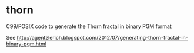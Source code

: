 thorn
=====

C99/POSIX code to generate the Thorn fractal in binary PGM format

See http://agentzlerich.blogspot.com/2012/07/generating-thorn-fractal-in-binary-pgm.html
